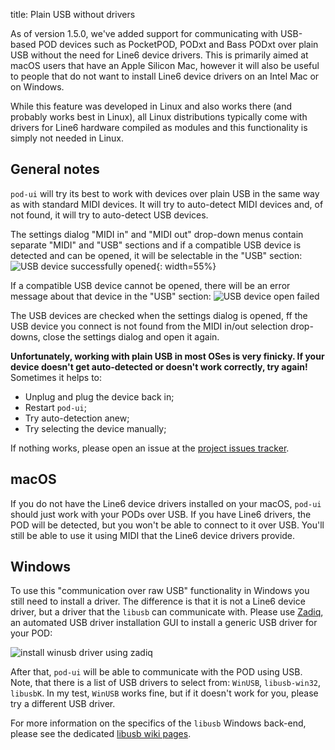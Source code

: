 title: Plain USB without drivers

As of version 1.5.0, we've added support for communicating with USB-based
POD devices such as PocketPOD, PODxt and Bass PODxt over plain USB without
the need for Line6 device drivers. This is primarily aimed at macOS users
that have an Apple Silicon Mac, however it will also be useful to people
that do not want to install Line6 device drivers on an Intel Mac or on
Windows.

While this feature was developed in Linux and also works there (and probably
works best in Linux), all Linux distributions typically come with drivers for
Line6 hardware compiled as modules and this functionality is simply not needed
in Linux.

## General notes

`pod-ui` will try its best to work with devices over plain USB in the same way
as with standard MIDI devices. It will try to auto-detect MIDI devices and,
of not found, it will try to auto-detect USB devices.

The settings dialog "MIDI in" and "MIDI out" drop-down menus contain separate
"MIDI" and "USB" sections and if a compatible USB device is detected and can
be opened, it will be selectable in the "USB" section:
![USB device successfully opened]({static}/images/libusb/usb-success.png){: width=55%}

If a compatible USB device cannot be opened, there will be an error message
about that device in the "USB" section:
![USB device open failed]({static}/images/libusb/usb-failure.png)

The USB devices are checked when the settings dialog is opened, ff the USB 
device you connect is not found from the MIDI in/out selection drop-downs,
close the settings dialog and open it again.

**Unfortunately, working with plain USB in most OSes is very finicky. If your
device doesn't get auto-detected or doesn't work correctly, try again!**
Sometimes it helps to:

- Unplug and plug the device back in;
- Restart `pod-ui`;
- Try auto-detection anew;
- Try selecting the device manually;

If nothing works, please open an issue at the [project issues tracker](https://github.com/arteme/pod-ui/issues).

## macOS

If you do not have the Line6 device drivers installed on your macOS,
`pod-ui` should just work with your PODs over USB. If you have Line6
drivers, the POD will be detected, but you won't be able to connect
to it over USB. You'll still be able to use it using MIDI that the
Line6 device drivers provide.

## Windows

To use this "communication over raw USB" functionality in Windows you
still need to install a driver. The difference is that it is not a Line6
device driver, but a driver that the `libusb` can communicate with.
Please use [Zadiq](https://zadig.akeo.ie/), an automated USB driver
installation GUI to install a generic USB driver for your POD:

![install winusb driver using zadiq]({static}/images/libusb/windows-zadiq-podxt.png)

After that, `pod-ui` will be able to communicate with the POD using
USB. Note, that there is a list of USB drivers to select from: `WinUSB`,
`libusb-win32`, `libusbK`. In my test, `WinUSB` works fine, but if it
doesn't work for you, please try a different USB driver.

For more information on the specifics of the `libusb` Windows back-end,
please see the dedicated [libusb wiki pages](https://github.com/libusb/libusb/wiki/Windows).
